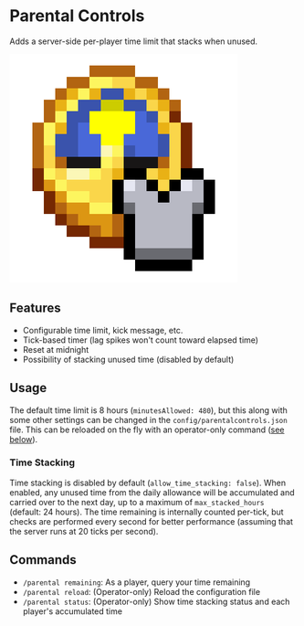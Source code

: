 # Parental Controls

Adds a server-side per-player time limit that stacks when unused.

![Icon featuring a clock and a shield icon](src/main/resources/assets/parentalcontrols/icon.png)

## Features

- Configurable time limit, kick message, etc.
- Tick-based timer (lag spikes won't count toward elapsed time)
- Reset at midnight
- Possibility of stacking unused time (disabled by default)

## Usage

The default time limit is 8 hours (`minutesAllowed: 480`), but this along with some other settings can be changed in the `config/parentalcontrols.json` file. This can be reloaded on the fly with an operator-only command ([see below](#commands)). 

### Time Stacking

Time stacking is disabled by default (`allow_time_stacking: false`). When enabled, any unused time from the daily allowance will be accumulated and carried over to the next day, up to a maximum of `max_stacked_hours` (default: 24 hours).
The time remaining is internally counted per-tick, but checks are performed every second for better performance (assuming that the server runs at 20 ticks per second).

## Commands

- `/parental remaining`: As a player, query your time remaining
- `/parental reload`: (Operator-only) Reload the configuration file
- `/parental status`: (Operator-only) Show time stacking status and each player's accumulated time
